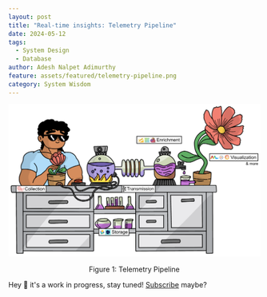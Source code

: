 ```yaml
---
layout: post
title: "Real-time insights: Telemetry Pipeline"
date: 2024-05-12
tags:
  - System Design
  - Database
author: Adesh Nalpet Adimurthy
feature: assets/featured/telemetry-pipeline.png
category: System Wisdom
---
```


<img class="center-image" src="./assets/featured/telemetry-pipeline.png" /> 
<p style="text-align: center;">Figure 1: Telemetry Pipeline</p>

Hey 👋 it's a work in progress, stay tuned! [Subscribe](https://pyblog.medium.com/subscribe) maybe?